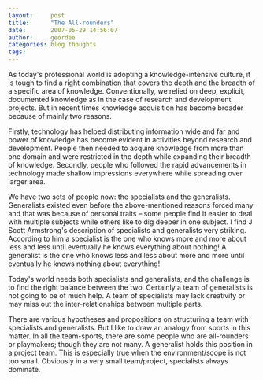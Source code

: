 ```yaml
---
layout:     post
title:      "The All-rounders"
date:       2007-05-29 14:56:07
author:     geordee
categories: blog thoughts
tags:       
---
```


As today's professional world is adopting a knowledge-intensive culture, it is tough to find a right combination that covers the depth and the breadth of a specific area of knowledge. Conventionally, we relied on deep, explicit, documented knowledge as in the case of research and development projects. But in recent times knowledge acquisition has become broader because of mainly two reasons.

Firstly, technology has helped distributing information wide and far and power of knowledge has become evident in activities beyond research and development. People then needed to acquire knowledge from more than one domain and were restricted in the depth while expanding their breadth of knowledge. Secondly, people who followed the rapid advancements in technology made shallow impressions everywhere while spreading over larger area.

We have two sets of people now: the specialists and the generalists. Generalists existed even before the above-mentioned reasons forced many and that was because of personal traits – some people find it easier to deal with multiple subjects while others like to dig deeper in one subject. I find J Scott Armstrong's description of specialists and generalists very striking. According to him a specialist is the one who knows more and more about less and less until eventually he knows everything about nothing! A generalist is the one who knows less and less about more and more until eventually he knows nothing about everything!

Today's world needs both specialists and generalists, and the challenge is to find the right balance between the two. Certainly a team of generalists is not going to be of much help. A team of specialists may lack creativity or may miss out the inter-relationships between multiple parts.

There are various hypotheses and propositions on structuring a team with specialists and generalists. But I like to draw an analogy from sports in this matter. In all the team-sports, there are some people who are all-rounders or playmakers; though they are not many. A generalist holds this position in a project team. This is especially true when the environment/scope is not too small. Obviously in a very small team/project, specialists always dominate.
